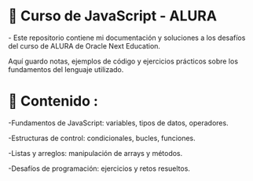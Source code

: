 <h1>🚀 Curso de JavaScript - ALURA </h1>
- Este repositorio contiene mi documentación y soluciones a los desafíos del curso de ALURA de Oracle Next Education.

Aquí guardo notas, ejemplos de código y ejercicios prácticos sobre los fundamentos del lenguaje utilizado.

<h1>📌 Contenido :</h1>

-Fundamentos de JavaScript: variables, tipos de datos, operadores.

-Estructuras de control: condicionales, bucles, funciones.

-Listas y arreglos: manipulación de arrays y métodos.

-Desafíos de programación: ejercicios y retos resueltos.
